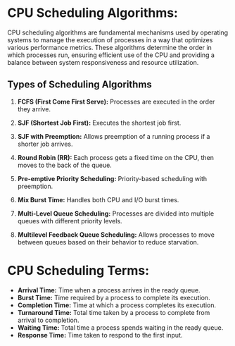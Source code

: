 # CPU Scheduling Algorithms:

CPU scheduling algorithms are fundamental mechanisms used by operating systems to manage the execution of processes in a way that optimizes various performance metrics. These algorithms determine the order in which processes run, ensuring efficient use of the CPU and providing a balance between system responsiveness and resource utilization.

## Types of Scheduling Algorithms

1. **FCFS (First Come First Serve):** Processes are executed in the order they arrive.

2. **SJF (Shortest Job First):** Executes the shortest job first.

3. **SJF with Preemption:** Allows preemption of a running process if a shorter job arrives.

4. **Round Robin (RR):** Each process gets a fixed time on the CPU, then moves to the back of the queue.

5. **Pre-emptive Priority Scheduling:** Priority-based scheduling with preemption.

6. **Mix Burst Time:** Handles both CPU and I/O burst times.

7. **Multi-Level Queue Scheduling:** Processes are divided into multiple queues with different priority levels.

8. **Multilevel Feedback Queue Scheduling:** Allows processes to move between queues based on their behavior to reduce starvation.

# CPU Scheduling Terms:

- **Arrival Time:** Time when a process arrives in the ready queue.
- **Burst Time:** Time required by a process to complete its execution.
- **Completion Time:** Time at which a process completes its execution.
- **Turnaround Time:** Total time taken by a process to complete from arrival to completion.
- **Waiting Time:** Total time a process spends waiting in the ready queue.
- **Response Time:** Time taken to respond to the first input.
